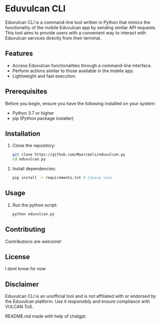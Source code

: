 # Eduvulcan CLI

Eduvulcan CLI is a command-line tool written in Python that mimics the functionality of the mobile Eduvulcan app by sending similar API requests. This tool aims to provide users with a convenient way to interact with Eduvulcan services directly from their terminal.

## Features

- Access Eduvulcan functionalities through a command-line interface.
- Perform actions similar to those available in the mobile app.
- Lightweight and fast execution.

## Prerequisites

Before you begin, ensure you have the following installed on your system:

- Python 3.7 or higher
- pip (Python package installer)

## Installation

1. Clone the repository:

   ```bash
   git clone https://github.com/Maarceeli/eduvulcan.py
   cd eduvulcan.py
   ```

2. Install dependencies:

   ```bash
   pip install -r requirements.txt # Coming soon
   ```

## Usage

1. Run the python script:
   ```bash
   python eduvulcan.py
   ```

## Contributing

Contributions are welcome!

## License

I dont know for now

## Disclaimer

Eduvulcan CLI is an unofficial tool and is not affiliated with or endorsed by the Eduvulcan platform. Use it responsibly and ensure compliance with VULCAN ToS.



README.md made with help of chatgpt.
